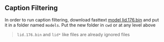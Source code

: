 
## Caption Filtering

In order to run caption filtering, download fasttext [model lid.176.bin](https://dl.fbaipublicfiles.com/fasttext/supervised-models/lid.176.bin) and put it in a folder named `models`. Put the new folder in `cwd` or at any level above

> `lid.176.bin` and `lid*` like files are already ignored files